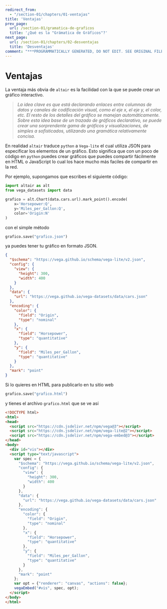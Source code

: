 ```yaml
---
redirect_from:
  - "/section-01/chapters/01-ventajas"
title: 'Ventajas'
prev_page:
  url: /section-01/gramatica-de-graficos
  title: '¿Qué es la "Grámatica de Gráficos"?'
next_page:
  url: /section-01/chapters/02-desventajas
  title: 'Desventajas'
comment: "***PROGRAMMATICALLY GENERATED, DO NOT EDIT. SEE ORIGINAL FILES IN /content***"
---
```

Ventajas
========

La ventaja más obvia de `altair` es la facilidad con la que se puede crear un gráfico interactivo. 

> _La idea clave es que está declarando enlaces entre columnas de datos y canales de codificación visual, como el eje x, el eje y, el color, etc. El resto de los detalles del gráfico se manejan automáticamente. Sobre esta idea base de un trazado de gráficos declarativo, se puede crear una sorprendente gama de gráficos y visualizaciones, de simples a sofisticados, utilizando una gramática relativamente concisa._

En realidad `altair` traduce `python` a `Vega-lite` el cual utiliza JSON para especificar los elementos de un gráfico. Esto significa que con un poco de código en `python` puedes crear gráficos que puedes compartir fácilmente en HTML o JavaScript lo cual los hace mucho más faciles de compartir en la red. 

Por ejemplo, supongamos que escribes el siguiente código:

```python
import altair as alt
from vega_datasets import data

grafico = alt.Chart(data.cars.url).mark_point().encode(
    x='Horsepower:Q',
    y='Miles_per_Gallon:Q',
    color='Origin:N'
)
```

con el simple método
```python
grafico.save("grafico.json")
```
ya puedes tener tu gráfico en formato JSON.
```json
{
  "$schema": "https://vega.github.io/schema/vega-lite/v2.json",
  "config": {
    "view": {
      "height": 300,
      "width": 400
    }
  },
  "data": {
    "url": "https://vega.github.io/vega-datasets/data/cars.json"
  },
  "encoding": {
    "color": {
      "field": "Origin",
      "type": "nominal"
    },
    "x": {
      "field": "Horsepower",
      "type": "quantitative"
    },
    "y": {
      "field": "Miles_per_Gallon",
      "type": "quantitative"
    }
  },
  "mark": "point"
}
```

Si lo quieres en HTML para publicarlo en tu sitio web

```python
grafico.save("grafico.html")
```

y tienes el archivo `grafico.html` que se ve así
```html
<!DOCTYPE html>
<html>
<head>
  <script src="https://cdn.jsdelivr.net/npm/vega@3"></script>
  <script src="https://cdn.jsdelivr.net/npm/vega-lite@2"></script>
  <script src="https://cdn.jsdelivr.net/npm/vega-embed@3"></script>
</head>
<body>
  <div id="vis"></div>
  <script type="text/javascript">
    var spec = {
      "$schema": "https://vega.github.io/schema/vega-lite/v2.json",
      "config": {
        "view": {
          "height": 300,
          "width": 400
        }
      },
      "data": {
        "url": "https://vega.github.io/vega-datasets/data/cars.json"
      },
      "encoding": {
        "color": {
          "field": "Origin",
          "type": "nominal"
        },
        "x": {
          "field": "Horsepower",
          "type": "quantitative"
        },
        "y": {
          "field": "Miles_per_Gallon",
          "type": "quantitative"
        }
      },
      "mark": "point"
    };
    var opt = {"renderer": "canvas", "actions": false};
    vegaEmbed("#vis", spec, opt);
  </script>
</body>
</html>
```
